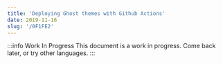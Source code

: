 ```yaml
---
title: 'Deploying Ghost themes with Github Actions'
date: 2019-11-16
slug: '/0F1FE2'
---
```


:::info Work In Progress
This document is a work in progress. Come back later, or try other languages.
:::
